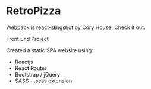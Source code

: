 # RetroPizza

Webpack is [react-slingshot](https://github.com/coryhouse/react-slingshot) by Cory House. Check it out.

Front End Project

Created a static SPA website using:
- Reactjs
- React Router
- Bootstrap / jQuery
- SASS - .scss extension
